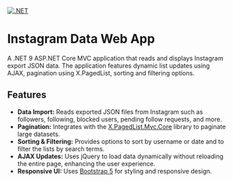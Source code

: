 [![.NET](https://github.com/gabriel-rodriguezcastellini/InstagramDataWebApp/actions/workflows/dotnet.yml/badge.svg)](https://github.com/gabriel-rodriguezcastellini/InstagramDataWebApp/actions/workflows/dotnet.yml)

# Instagram Data Web App

A .NET 9 ASP.NET Core MVC application that reads and displays Instagram export JSON data. The application features dynamic list updates using AJAX, pagination using X.PagedList, sorting and filtering options.

## Features

- **Data Import:** Reads exported JSON files from Instagram such as followers, following, blocked users, pending follow requests, and more.
- **Pagination:** Integrates with the [X.PagedList.Mvc.Core](https://github.com/dncuug/X.PagedList) library to paginate large datasets.
- **Sorting & Filtering:** Provides options to sort by username or date and to filter the lists by search terms.
- **AJAX Updates:** Uses jQuery to load data dynamically without reloading the entire page, enhancing the user experience.
- **Responsive UI:** Uses [Bootstrap 5](https://getbootstrap.com/) for styling and responsive design.
